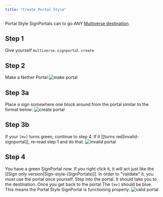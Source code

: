 ```yaml
---
title: "Create Portal Style"
---
```


Portal Style SignPortals can to go ANY [Multiverse destination](/core/reference/destinations).

## Step 1
Give yourself `multiverse.signportal.create`

## Step 2
Make a Nether Portal
![make portal](ttps://github.com/Multiverse/Multiverse-SignPortals/wiki/images/make_portal.png)

## Step 3a
Place a sign somewhere one block around from the portal similar to the format below:
![create portal](https://github.com/Multiverse/Multiverse-SignPortals/wiki/images/create_portal.png)

## Step 3b
If your `[mv]` turns green, continue to step 4. If it [[turns red|invalid-signportal]], re-read step 1 and do that.
![invalid portal](https://github.com/Multiverse/Multiverse-SignPortals/wiki/images/invalid_portal.png)

## Step 4
You have a green SignPortal now. If you right click it, it will act just like the [[Sign only version|Sign-style-(SignPortals)]]. In order to "validate" it, you must use the portal once yourself. Step into the portal. It should take you to the destination. Once you get back to the portal The `[mv]` should be blue. This means the Portal Style SignPortal is functioning properly.
![valid portal](https://github.com/Multiverse/Multiverse-SignPortals/wiki/images/valid_portal.png)
